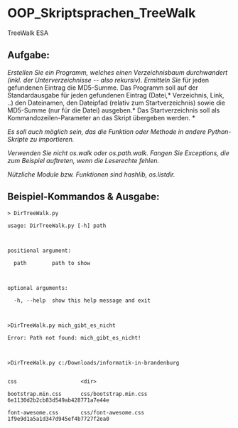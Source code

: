 # OOP_Skriptsprachen_TreeWalk
TreeWalk ESA

## Aufgabe:

*Erstellen Sie ein Programm, welches einen Verzeichnisbaum durchwandert (inkl. der Unterverzeichnisse -- also rekursiv). Ermitteln Sie* für jeden gefundenen Eintrag die MD5-Summe.  Das Programm soll auf der Standardausgabe für jeden gefundenen Eintrag (Datei,* Verzeichnis, Link, ..) den Dateinamen, den Dateipfad (relativ zum Startverzeichnis) sowie  die MD5-Summe (nur für die Datei)  ausgeben.* Das Startverzeichnis soll als Kommandozeilen-Parameter an das Skript übergeben werden. *

*Es soll auch möglich sein, das die Funktion oder Methode in andere Python-Skripte zu importieren.*

*Verwenden Sie nicht os.walk oder os.path.walk. Fangen Sie Exceptions, die zum Beispiel auftreten, wenn die Leserechte fehlen.*

*Nützliche Module bzw. Funktionen sind hashlib, os.listdir.*



## Beispiel-Kommandos & Ausgabe:
```
> DirTreeWalk.py

usage: DirTreeWalk.py [-h] path



positional argument:

  path        path to show



optional arguments:

  -h, --help  show this help message and exit



>DirTreeWalk.py mich_gibt_es_nicht

Error: Path not found: mich_gibt_es_nicht!



>DirTreeWalk.py c:/Downloads/informatik-in-brandenburg


css                    <dir>

bootstrap.min.css      css/bootstrap.min.css      6e1130d2b2cb83d549ab428771a7e44e

font-awesome.css       css/font-awesome.css       1f9e9d1a5a1d347d945ef4b7727f2ea0
```
